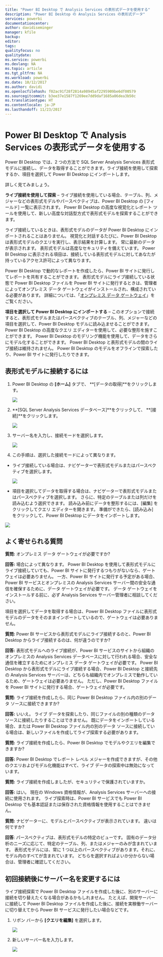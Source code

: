 ```yaml
---
title: "Power BI Desktop で Analysis Services の表形式データを使用する"
description: "Power BI Desktop の Analysis Services の表形式データ"
services: powerbi
documentationcenter: 
author: davidiseminger
manager: kfile
backup: 
editor: 
tags: 
qualityfocus: no
qualitydate: 
ms.service: powerbi
ms.devlang: NA
ms.topic: article
ms.tgt_pltfrm: NA
ms.workload: powerbi
ms.date: 10/12/2017
ms.author: davidi
ms.openlocfilehash: f02ac91f28f2814a98945af2295909be6df00579
ms.sourcegitcommit: b3ee37e1587f1269ee7dd9daf1685a06dea3b50c
ms.translationtype: HT
ms.contentlocale: ja-JP
ms.lasthandoff: 11/23/2017
---
```

# <a name="using-analysis-services-tabular-data-in-power-bi-desktop"></a>Power BI Desktop で Analysis Services の表形式データを使用する
Power BI Desktop では、2 つの方法で SQL Server Analysis Services 表形式モデルに接続し、データを取得することができます。ライブ接続を使用して探索するか、項目を選択して Power BI Desktop にインポートします。

詳しく見てみましょう。

**ライブ接続を使用して探索** – ライブ接続を使用している場合、テーブル、列、メジャーなどの表形式モデルやパースペクティブは、Power BI Desktop の [フィールド] 一覧に表示されます。 Power BI Desktop の高度な視覚化とレポート ツールを使用して、新しい高度な対話型方式で表形式モデルを探索することができます。

ライブ接続しているときは、表形式モデルのデータが Power BI Desktop にインポートされることはありません。 視覚化と対話するたびに、Power BI Desktop は表形式モデルのクエリを実行し、表示結果を計算します。 常に最新のデータが表示されます。 表形式モデルは高度なセキュリティを備えています。 Power BI Desktop に表示される項目は、接続している表形式モデルに対してあなたが持っているアクセス許可によって異なります。

Power BI Desktop で動的なレポートを作成したら、Power BI サイトに発行してレポートを共有することができます。 表形式モデルにライブ接続している状態で Power BI Desktop ファイルを Power BI サイトに発行するときは、管理者によってオンプレミス データ ゲートウェイがインストールされ、構成されている必要があります。 詳細については、「[オンプレミス データ ゲートウェイ](service-gateway-onprem.md)」をご覧ください。

**項目を選択して Power BI Desktop にインポートする** – このオプションで接続すると、表形式モデルまたはパースペクティブのテーブル、列、メジャーなどの項目を選択して、Power BI Desktop モデルに読み込ませることができます。 Power BI Desktop の高度なクエリ エディターを使用して、必要な整形を施すことができます。 Power BI Desktop のモデリング機能を使用して、データをさらにモデル化することができます。 Power BI Desktop と表形式モデルの間のライブ接続は維持されません。 Power BI Desktop のモデルをオフラインで探索したり、Power BI サイトに発行したりできます。

## <a name="to-connect-to-a-tabular-model"></a>表形式モデルに接続するには
1. Power BI Desktop の **[ホーム]** タブで、 **[データの取得]**をクリックします。
   
   ![](media/desktop-analysis-services-tabular-data/pbid_sqlas_getdata.png)
2. **[SQL Server Analysis Services データベース]**をクリックして、 **[接続]**をクリックします。
   
   ![](media/desktop-analysis-services-tabular-data/pbid_sqlas_getdata_as.png)
3. サーバー名を入力し、接続モードを選択します。 
   
   ![](media/desktop-analysis-services-tabular-data/pbid_sqlas_getdata_as_server.png)
4. この手順は、選択した接続モードによって異なります。

* ライブ接続している場合は、ナビゲーターで表形式モデルまたはパースペクティブを選択します。
  
  ![](media/desktop-analysis-services-tabular-data/pbid_sqlas_getdata_as_live.png)
* 項目を選択してデータを取得する場合は、ナビゲーターで表形式モデルまたはパースペクティブを選択します。 さらに、特定のテーブルまたは列だけを読み込むよう選択できます。 読み込み前にデータを整形するには、[編集] をクリックしてクエリ エディターを開きます。 準備ができたら、[読み込み] をクリックして、Power BI Desktop にデータをインポートします。

![](media/desktop-analysis-services-tabular-data/pbid_sqlas_getdata_as_select.png)

## <a name="frequently-asked-questions"></a>よく寄せられる質問
**質問:** オンプレミス データ ゲートウェイが必要ですか?

**回答:** 場合によって異なります。 Power BI Desktop を使用して表形式モデルにライブ接続していても、Power BI サイトに発行するつもりがないなら、ゲートウェイは必要ありません。 一方、Power BI サイトに発行する予定がある場合、Power BI サービスとオンプレミスの Analysis Services サーバー間の安全な通信を確保するために、データ ゲートウェイが必要です。 データ ゲートウェイをインストールする前に、必ず Analysis Services サーバー管理者に相談してください。

項目を選択してデータを取得する場合は、Power BI Desktop ファイルに表形式モデルのデータをそのままインポートしているので、ゲートウェイは必要ありません。

**質問:** Power BI サービスから表形式モデルにライブ接続するのと、Power BI Desktop からライブ接続するのは、何が違うのですか?

**回答:** 表形式モデルへのライブ接続が、Power BI サービスのサイトから組織のオンプレミスの Analysis Services データベースに対して行われる場合、安全な通信を確立するためにオンプレミス データ ゲートウェイが必要です。 Power BI Desktop から表形式モデルにライブ接続する場合、Power BI Desktop と接続先の Analysis Services サーバーは、どちらも組織内でオンプレミスで動作しているため、ゲートウェイは必要ありません。 ただし、Power BI Desktop ファイルを Power BI サイトに発行する場合、ゲートウェイが必要です。

**質問:** ライブ接続を作成したら、同じ Power BI Desktop ファイル内の別のデータ ソースに接続できますか?

**回答:** いいえ。 ライブ データを探索したり、同じファイルの別の種類のデータ ソースに接続したりすることはできません。 既にデータをインポートしている場合、または Power BI Desktop ファイル内の別のデータ ソースに接続している場合は、新しいファイルを作成してライブ探索する必要があります。

**質問:** ライブ接続を作成したら、Power BI Desktop でモデルやクエリを編集できますか?

**回答:** Power BI Desktop でレポート レベル メジャーを作成できますが、その他のクエリおよびモデル化機能はすべて、ライブ データの探索中は無効になっています。

**質問:** ライブ接続を作成しましたが、セキュリティで保護されていますか。

**回答:** はい。 現在の Windows 資格情報が、Analysis Services サーバーへの接続に使用されます。 ライブ探索時は、Power BI サービスでも Power BI Desktop でも基本認証または保存された資格情報を使用することはできません。

**質問:** ナビゲーターに、モデルとパースペクティブが表示されています。 違いは何ですか?

**回答**: パースペクティブは、表形式モデルの特定のビューです。 固有のデータ分析のニーズに応じて、特定のテーブル、列、またはメジャーのみが含まれています。 表形式モデルには、常に 1 つ以上のパースペクティブがあります。それに、モデル内のすべてが含まれています。 どちらを選択すればよいか分からない場合は、管理者に確認してください。

## <a name="to-change-the-server-name-after-initial-connection"></a>初回接続後にサーバー名を変更するには
ライブ接続探索で Power BI Desktop ファイルを作成した後に、別のサーバーに接続を切り替えたくなる場合があるかもしれません。 たとえば、開発サーバーに接続して Power BI Desktop ファイルを作成した後に、接続を実稼働サーバーに切り替えてから Power BI サービスに発行したい場合などです。

1. リボン バーから **[クエリを編集]** を選択します。
   
   ![](media/desktop-analysis-services-tabular-data/pbid_sqlas_chname_editquery.png)
2. 新しいサーバー名を入力します。
   
   ![](media/desktop-analysis-services-tabular-data/pbid_sqlas_chname_dialog.png)

